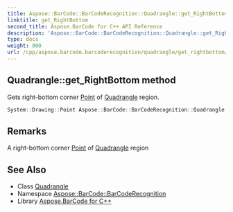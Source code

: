 ```yaml
---
title: Aspose::BarCode::BarCodeRecognition::Quadrangle::get_RightBottom method
linktitle: get_RightBottom
second_title: Aspose.BarCode for C++ API Reference
description: 'Aspose::BarCode::BarCodeRecognition::Quadrangle::get_RightBottom method. Gets right-bottom corner Point of Quadrangle region in C++.'
type: docs
weight: 800
url: /cpp/aspose.barcode.barcoderecognition/quadrangle/get_rightbottom/
---
```

## Quadrangle::get_RightBottom method


Gets right-bottom corner [Point](../) of [Quadrangle](../) region.

```cpp
System::Drawing::Point Aspose::BarCode::BarCodeRecognition::Quadrangle::get_RightBottom() const
```

## Remarks


A right-bottom corner [Point](../) of [Quadrangle](../) region



## See Also

* Class [Quadrangle](../)
* Namespace [Aspose::BarCode::BarCodeRecognition](../../)
* Library [Aspose.BarCode for C++](../../../)
